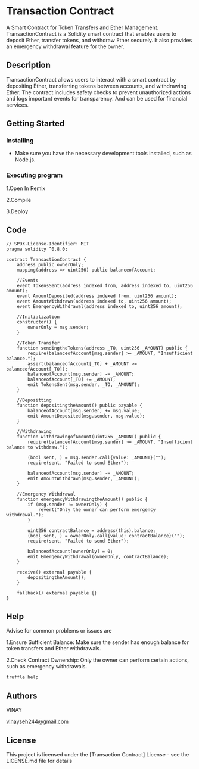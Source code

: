 # Transaction Contract

A Smart Contract for Token Transfers and Ether Management. TransactionContract is a Solidity smart contract that enables users to deposit Ether, transfer tokens, and withdraw Ether securely. It also provides an emergency withdrawal feature for the owner.

## Description

TransactionContract allows users to interact with a smart contract by depositing Ether, transferring tokens between accounts, and withdrawing Ether. The contract includes safety checks to prevent unauthorized actions and logs important events for transparency. And can be used for financial services.

## Getting Started

### Installing

* Make sure you have the necessary development tools installed, such as Node.js.

### Executing program

1.Open In Remix

2.Compile

3.Deploy

## Code

```
// SPDX-License-Identifier: MIT
pragma solidity ^0.8.0;

contract TransactionContract {
    address public ownerOnly;
    mapping(address => uint256) public balanceofAccount;

    //Events
    event TokensSent(address indexed from, address indexed to, uint256 amount);
    event AmountDeposited(address indexed from, uint256 amount);
    event AmountWithdrawn(address indexed to, uint256 amount);
    event EmergencyWithdrawal(address indexed to, uint256 amount);
 
    //Initialization
    constructor() {
        ownerOnly = msg.sender;
    }

    //Token Transfer
    function sendingtheTokens(address _TO, uint256 _AMOUNT) public {
        require(balanceofAccount[msg.sender] >= _AMOUNT, "Insufficient balance.");
        assert(balanceofAccount[_TO] + _AMOUNT >= balanceofAccount[_TO]);
        balanceofAccount[msg.sender] -= _AMOUNT;
        balanceofAccount[_TO] += _AMOUNT;
        emit TokensSent(msg.sender, _TO, _AMOUNT);
    }

    //Depositting
    function depositingtheAmount() public payable {
        balanceofAccount[msg.sender] += msg.value;
        emit AmountDeposited(msg.sender, msg.value);
    }

    //Withdrawing
    function withdrawingofAmount(uint256 _AMOUNT) public {
        require(balanceofAccount[msg.sender] >= _AMOUNT, "Insufficient balance to withdraw.");

        (bool sent, ) = msg.sender.call{value: _AMOUNT}("");
        require(sent, "Failed to send Ether");

        balanceofAccount[msg.sender] -= _AMOUNT;
        emit AmountWithdrawn(msg.sender, _AMOUNT);
    }

    //Emergency Withdrawal
    function emergencyWithdrawingtheAmount() public {
        if (msg.sender != ownerOnly) {
            revert("Only the owner can perform emergency withdrawal.");
        }

        uint256 contractBalance = address(this).balance;
        (bool sent, ) = ownerOnly.call{value: contractBalance}("");
        require(sent, "Failed to send Ether");

        balanceofAccount[ownerOnly] = 0;
        emit EmergencyWithdrawal(ownerOnly, contractBalance);
    }

    receive() external payable {
        depositingtheAmount();
    }

    fallback() external payable {}
}
```

## Help

Advise for common problems or issues are

1.Ensure Sufficient Balance: Make sure the sender has enough balance for token transfers and Ether withdrawals.

2.Check Contract Ownership: Only the owner can perform certain actions, such as emergency withdrawals.


```
truffle help

```

## Authors

VINAY

vinayseh244@gmail.com


## License

This project is licensed under the [Transaction Contract] License - see the LICENSE.md file for details
